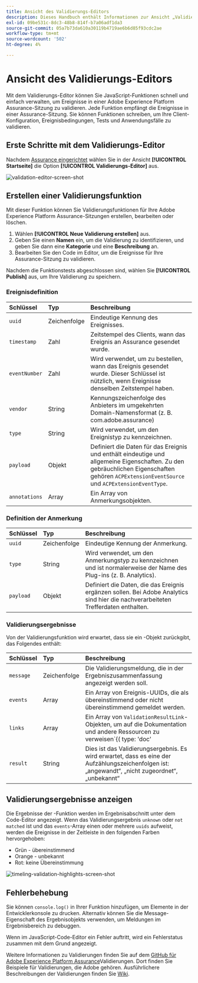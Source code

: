 ```yaml
---
title: Ansicht des Validierungs-Editors
description: Dieses Handbuch enthält Informationen zur Ansicht „Validierungs-Editor“ in Adobe Experience Platform Assurance.
exl-id: 09be531c-8dc3-48b8-814f-b7a06adf1da3
source-git-commit: 05a7b73da610a30119b4719ae6b6d85f93cdc2ae
workflow-type: tm+mt
source-wordcount: '502'
ht-degree: 4%

---
```


# Ansicht des Validierungs-Editors

Mit dem Validierungs-Editor können Sie JavaScript-Funktionen schnell und einfach verwalten, um Ereignisse in einer Adobe Experience Platform Assurance-Sitzung zu validieren. Jede Funktion empfängt die Ereignisse in einer Assurance-Sitzung. Sie können Funktionen schreiben, um Ihre Client-Konfiguration, Ereignisbedingungen, Tests und Anwendungsfälle zu validieren.

## Erste Schritte mit dem Validierungs-Editor

Nachdem [Assurance eingerichtet](../tutorials/implement-assurance.md) wählen Sie in der Ansicht **[!UICONTROL Startseite]** die Option **[!UICONTROL Validierungs-Editor]** aus.

![validation-editor-screen-shot](https://user-images.githubusercontent.com/6597105/198680074-f548a646-6f2f-4a65-82fd-0f1687d869bf.png)

## Erstellen einer Validierungsfunktion

Mit dieser Funktion können Sie Validierungsfunktionen für Ihre Adobe Experience Platform Assurance-Sitzungen erstellen, bearbeiten oder löschen.

1. Wählen **[!UICONTROL Neue Validierung erstellen]** aus.
2. Geben Sie einen **Namen** ein, um die Validierung zu identifizieren, und geben Sie dann eine **Kategorie** und eine **Beschreibung** an.
3. Bearbeiten Sie den Code im Editor, um die Ereignisse für Ihre Assurance-Sitzung zu validieren.

Nachdem die Funktionstests abgeschlossen sind, wählen Sie **[!UICONTROL Publish]** aus, um Ihre Validierung zu speichern.

### Ereignisdefinition

| Schlüssel | Typ | Beschreibung |
| :--- | :--- | :--- |
| `uuid` | Zeichenfolge | Eindeutige Kennung des Ereignisses. |
| `timestamp` | Zahl | Zeitstempel des Clients, wann das Ereignis an Assurance gesendet wurde. |
| `eventNumber` | Zahl | Wird verwendet, um zu bestellen, wann das Ereignis gesendet wurde. Dieser Schlüssel ist nützlich, wenn Ereignisse denselben Zeitstempel haben. |
| `vendor` | String | Kennungszeichenfolge des Anbieters im umgekehrten Domain-Namensformat (z. B. com.adobe.assurance) |
| `type` | String | Wird verwendet, um den Ereignistyp zu kennzeichnen. |
| `payload` | Objekt | Definiert die Daten für das Ereignis und enthält eindeutige und allgemeine Eigenschaften. Zu den gebräuchlichen Eigenschaften gehören `ACPExtensionEventSource` und `ACPExtensionEventType`. |
| `annotations` | Array | Ein Array von Anmerkungsobjekten. |

### Definition der Anmerkung

| Schlüssel | Typ | Beschreibung |
| :--- | :--- | :--- |
| `uuid` | Zeichenfolge | Eindeutige Kennung der Anmerkung. |
| `type` | String | Wird verwendet, um den Anmerkungstyp zu kennzeichnen und ist normalerweise der Name des Plug-ins (z. B. Analytics). |
| `payload` | Objekt | Definiert die Daten, die das Ereignis ergänzen sollen. Bei Adobe Analytics sind hier die nachverarbeiteten Trefferdaten enthalten. |

### Validierungsergebnisse

Von der Validierungsfunktion wird erwartet, dass sie ein -Objekt zurückgibt, das Folgendes enthält:

| Schlüssel | Typ | Beschreibung |
| :--- | :--- | :--- |
| `message` | Zeichenfolge | Die Validierungsmeldung, die in der Ergebniszusammenfassung angezeigt werden soll. |
| `events` | Array | Ein Array von Ereignis-UUIDs, die als übereinstimmend oder nicht übereinstimmend gemeldet werden. |
| `links` | Array | Ein Array von `ValidationResultLink`-Objekten, um auf die Dokumentation und andere Ressourcen zu verweisen`{( type: 'doc'|'product', url: String )}` |
| `result` | String | Dies ist das Validierungsergebnis. Es wird erwartet, dass es eine der Aufzählungszeichenfolgen ist: „angewandt“, „nicht zugeordnet“, „unbekannt“ |

## Validierungsergebnisse anzeigen

Die Ergebnisse der -Funktion werden im Ergebnisabschnitt unter dem Code-Editor angezeigt. Wenn das Validierungsergebnis `unknown` oder `not matched` ist und das `events`-Array einen oder mehrere `uuids` aufweist, werden die Ereignisse in der Zeitleiste in den folgenden Farben hervorgehoben:

* Grün - übereinstimmend
* Orange - unbekannt
* Rot: keine Übereinstimmung

![timeling-validation-highlights-screen-shot](https://user-images.githubusercontent.com/6597105/198681412-93d10a5a-3212-4e85-850a-aeaf5caf0521.png)

## Fehlerbehebung

Sie können `console.log()` in Ihrer Funktion hinzufügen, um Elemente in der Entwicklerkonsole zu drucken. Alternativ können Sie die Message-Eigenschaft des Ergebnisobjekts verwenden, um Meldungen im Ergebnisbereich zu debuggen.

Wenn im JavaScript-Code-Editor ein Fehler auftritt, wird ein Fehlerstatus zusammen mit dem Grund angezeigt.

Weitere Informationen zu Validierungen finden Sie auf dem [GitHub für Adobe Experience Platform Assurance](https://github.com/adobe/griffon-validation-plugins)Validierungen. Dort finden Sie Beispiele für Validierungen, die Adobe gehören. Ausführlichere Beschreibungen der Validierungen finden Sie [Wiki](https://github.com/adobe/griffon-validation-plugins/wiki).
